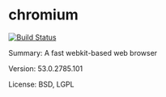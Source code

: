 #		chromium

[![Build Status](https://travis-ci.org/UnitedRPMs/chromium-freeworld.svg?branch=master)](https://travis-ci.org/UnitedRPMs/chromium-freeworld)
 
Summary:	A fast webkit-based web browser
 
Version:	53.0.2785.101
 
License:	BSD, LGPL
 
